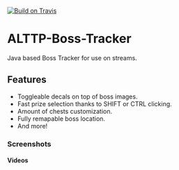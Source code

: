 [![Build on Travis](https://travis-ci.org/Pastillage/ALTTP-Boss-Tracker.svg)](https://travis-ci.org/Pastillage/ALTTP-Boss-Tracker)
# ALTTP-Boss-Tracker
Java based Boss Tracker for use on streams.


## Features
* Toggleable decals on top of boss images.
* Fast prize selection thanks to SHIFT or CTRL clicking.
* Amount of chests customization.
* Fully remapable boss location.
* And more!

### Screenshots


#### Videos
